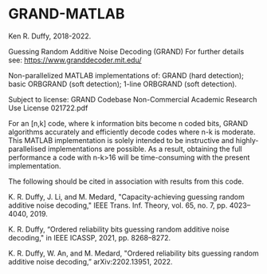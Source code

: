 # GRAND-MATLAB

Ken R. Duffy, 2018-2022.

Guessing Random Additive Noise Decoding (GRAND)
For further details see: https://www.granddecoder.mit.edu/

Non-parallelized MATLAB implementations of: GRAND (hard detection); basic ORBGRAND (soft detection); 1-line ORBGRAND (soft detection).

Subject to license:
GRAND Codebase Non-Commercial Academic Research Use License 021722.pdf

For an [n,k] code, where k information bits become n coded bits,
GRAND algorithms accurately and efficiently decode codes where n-k
is moderate. This MATLAB implementation is solely intended to be
instructive and highly-parallelised implementations are possible.
As a result, obtaining the full performance a code with n-k>16 will
be time-consuming with the present implementation.

The following should be cited in association with results from this code.

K. R. Duffy, J. Li, and M. Medard, "Capacity-achieving guessing random 
additive noise decoding," IEEE Trans. Inf. Theory, vol. 65, no. 7, pp. 
4023–4040, 2019.

K. R. Duffy, “Ordered reliability bits guessing random additive noise 
decoding," in IEEE ICASSP, 2021, pp. 8268–8272. 

K. R. Duffy, W. An, and M. Medard, "Ordered reliability bits guessing 
random additive noise decoding,” arXiv:2202.13951, 2022.
